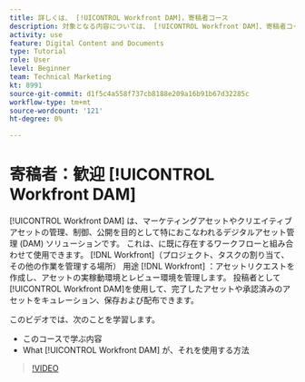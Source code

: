 ```yaml
---
title: 詳しくは、 [!UICONTROL Workfront DAM]，寄稿者コース
description: 対象となる内容については、 [!UICONTROL Workfront DAM]、寄稿者コース。
activity: use
feature: Digital Content and Documents
type: Tutorial
role: User
level: Beginner
team: Technical Marketing
kt: 8991
source-git-commit: d1f5c4a558f737cb8188e209a16b91b67d32285c
workflow-type: tm+mt
source-wordcount: '121'
ht-degree: 0%

---
```


# 寄稿者：歓迎 [!UICONTROL Workfront DAM]

[!UICONTROL Workfront DAM] は、マーケティングアセットやクリエイティブアセットの管理、制御、公開を目的として特におこなわれるデジタルアセット管理 (DAM) ソリューションです。 これは、に既に存在するワークフローと組み合わせて使用できます。 [!DNL Workfront]（プロジェクト、タスクの割り当て、その他の作業を管理する場所） 用途 [!DNL Workfront] ：アセットリクエストを作成し、アセットの実稼動環境とレビュー環境を管理します。 投稿者として [!UICONTROL Workfront DAM]を使用して、完了したアセットや承認済みのアセットをキュレーション、保存および配布できます。

このビデオでは、次のことを学習します。

* このコースで学ぶ内容
* What [!UICONTROL Workfront DAM] が、それを使用する方法

>[!VIDEO](https://video.tv.adobe.com/v/335251/?quality=12)
